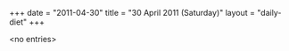 +++
date = "2011-04-30"
title = "30 April 2011 (Saturday)"
layout = "daily-diet"
+++


\<no entries\>
